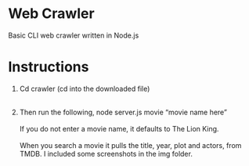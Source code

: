 # Web Crawler
Basic CLI web crawler written in Node.js

# Instructions
1. Cd crawler (cd into the downloaded file) <br><br>

2. Then run the following, node server.js movie “movie name here” <br><br>
If you do not enter a movie name, it defaults to The Lion King. <br><br>
When you search a movie it pulls the title, year, plot and actors, from TMDB. I included some screenshots in the img folder. <br><br>

